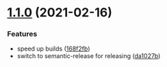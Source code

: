 # [1.1.0](https://github.com/MythicDrops/plumbing/compare/v1.0.0...v1.1.0) (2021-02-16)


### Features

* speed up builds ([168f2fb](https://github.com/MythicDrops/plumbing/commit/168f2fbf73f3cb89be505455b1f3479826a01eeb))
* switch to semantic-release for releasing ([da1027b](https://github.com/MythicDrops/plumbing/commit/da1027b53d7437726eea6cbbd30529801ebc0fc2))
